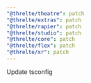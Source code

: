 ```yaml
---
"@threlte/theatre": patch
"@threlte/extras": patch
"@threlte/rapier": patch
"@threlte/studio": patch
"@threlte/core": patch
"@threlte/flex": patch
"@threlte/xr": patch
---
```


Update tsconfig
